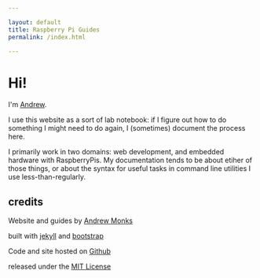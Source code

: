 ```yaml
---

layout: default
title: Raspberry Pi Guides
permalink: /index.html

---
```


# Hi!

I'm [Andrew](http://monks.co).

I use this website as a sort of lab notebook: if I figure out how to do something I might need to do again, I (sometimes) document the process here.

I primarily work in two domains: web development, and embedded hardware with RaspberryPis. My documentation tends to be about etiher of those things, or about the syntax for useful tasks in command line utilities I use less-than-regularly.

## credits

Website and guides by [Andrew Monks](http://monks.co)

built with [jekyll](http://jekyllrb.com) and [bootstrap](http://getbootstrap.com)

Code and site hosted on [Github](https://github.com/andrewjmonks/rpi-setup)

released under the [MIT License](/license)